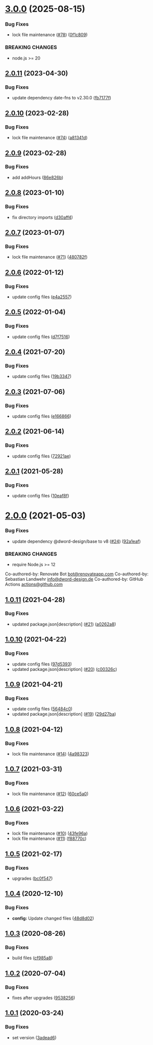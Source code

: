 # [3.0.0](https://github.com/dword-design/date-fns/compare/v2.0.11...v3.0.0) (2025-08-15)


### Bug Fixes

* lock file maintenance ([#78](https://github.com/dword-design/date-fns/issues/78)) ([0f1c809](https://github.com/dword-design/date-fns/commit/0f1c8093f0c222515b6c7def49bcc60bb52b41e2))


### BREAKING CHANGES

* node.js >= 20

## [2.0.11](https://github.com/dword-design/date-fns/compare/v2.0.10...v2.0.11) (2023-04-30)


### Bug Fixes

* update dependency date-fns to v2.30.0 ([fb7177f](https://github.com/dword-design/date-fns/commit/fb7177f3f8b4f51cefff54d6eae9c6d8d30dfb22))

## [2.0.10](https://github.com/dword-design/date-fns/compare/v2.0.9...v2.0.10) (2023-02-28)


### Bug Fixes

* lock file maintenance ([#74](https://github.com/dword-design/date-fns/issues/74)) ([a81341d](https://github.com/dword-design/date-fns/commit/a81341d1220e71b5299168c5d9d986e45efaa230))

## [2.0.9](https://github.com/dword-design/date-fns/compare/v2.0.8...v2.0.9) (2023-02-28)


### Bug Fixes

* add addHours ([86e826b](https://github.com/dword-design/date-fns/commit/86e826b1dcc4f7da32926fca951d71cdc4a5b8af))

## [2.0.8](https://github.com/dword-design/date-fns/compare/v2.0.7...v2.0.8) (2023-01-10)


### Bug Fixes

* fix directory imports ([d30aff4](https://github.com/dword-design/date-fns/commit/d30aff4f24361b1018a8c25ce80fd74de5844c68))

## [2.0.7](https://github.com/dword-design/date-fns/compare/v2.0.6...v2.0.7) (2023-01-07)


### Bug Fixes

* lock file maintenance ([#71](https://github.com/dword-design/date-fns/issues/71)) ([480782f](https://github.com/dword-design/date-fns/commit/480782f95b30dcfab4361aed99aa3a223166479e))

## [2.0.6](https://github.com/dword-design/date-fns/compare/v2.0.5...v2.0.6) (2022-01-12)


### Bug Fixes

* update config files ([e4a2557](https://github.com/dword-design/date-fns/commit/e4a25574a24943a81834b1d4dabd5867c9ac2bd7))

## [2.0.5](https://github.com/dword-design/date-fns/compare/v2.0.4...v2.0.5) (2022-01-04)


### Bug Fixes

* update config files ([d7f7516](https://github.com/dword-design/date-fns/commit/d7f751698e9f9a5f0e1b15db8508beb750496e57))

## [2.0.4](https://github.com/dword-design/date-fns/compare/v2.0.3...v2.0.4) (2021-07-20)


### Bug Fixes

* update config files ([19b3347](https://github.com/dword-design/date-fns/commit/19b3347bd66ca97d9e3ceed574e3944c2b333640))

## [2.0.3](https://github.com/dword-design/date-fns/compare/v2.0.2...v2.0.3) (2021-07-06)


### Bug Fixes

* update config files ([e166866](https://github.com/dword-design/date-fns/commit/e1668664fa044d4335127deeec861e09383c1d67))

## [2.0.2](https://github.com/dword-design/date-fns/compare/v2.0.1...v2.0.2) (2021-06-14)


### Bug Fixes

* update config files ([72921ae](https://github.com/dword-design/date-fns/commit/72921ae9738b35c5fd0b316817e6541752f0b66c))

## [2.0.1](https://github.com/dword-design/date-fns/compare/v2.0.0...v2.0.1) (2021-05-28)


### Bug Fixes

* update config files ([10eaf8f](https://github.com/dword-design/date-fns/commit/10eaf8f37331428c9f138c94fe2db68eab0150a9))

# [2.0.0](https://github.com/dword-design/date-fns/compare/v1.0.11...v2.0.0) (2021-05-03)


### Bug Fixes

* update dependency @dword-design/base to v8 ([#24](https://github.com/dword-design/date-fns/issues/24)) ([92a1eaf](https://github.com/dword-design/date-fns/commit/92a1eaf56d6360e3f475e5d9da28d0ad1a8f5a88))


### BREAKING CHANGES

* require Node.js >= 12

Co-authored-by: Renovate Bot <bot@renovateapp.com>
Co-authored-by: Sebastian Landwehr <info@dword-design.de>
Co-authored-by: GitHub Actions <actions@github.com>

## [1.0.11](https://github.com/dword-design/date-fns/compare/v1.0.10...v1.0.11) (2021-04-28)


### Bug Fixes

* updated package.json[description] ([#21](https://github.com/dword-design/date-fns/issues/21)) ([a0262a8](https://github.com/dword-design/date-fns/commit/a0262a8ac4c8b9ce0494f54f255b9dd7fc93eac6))

## [1.0.10](https://github.com/dword-design/date-fns/compare/v1.0.9...v1.0.10) (2021-04-22)


### Bug Fixes

* update config files ([97d5393](https://github.com/dword-design/date-fns/commit/97d53937bbb6d4a231d4580288970eba48dcb3bc))
* updated package.json[description] ([#20](https://github.com/dword-design/date-fns/issues/20)) ([c00326c](https://github.com/dword-design/date-fns/commit/c00326c3a13f6fd4d51358f4bed7764fcb8e9829))

## [1.0.9](https://github.com/dword-design/date-fns/compare/v1.0.8...v1.0.9) (2021-04-21)


### Bug Fixes

* update config files ([56484c0](https://github.com/dword-design/date-fns/commit/56484c02422d394fe0297857458e2a2744e9263a))
* updated package.json[description] ([#19](https://github.com/dword-design/date-fns/issues/19)) ([29d27ba](https://github.com/dword-design/date-fns/commit/29d27ba9e751d544341b9da98a48422d593067b6))

## [1.0.8](https://github.com/dword-design/date-fns/compare/v1.0.7...v1.0.8) (2021-04-12)


### Bug Fixes

* lock file maintenance ([#14](https://github.com/dword-design/date-fns/issues/14)) ([4a98323](https://github.com/dword-design/date-fns/commit/4a983231211ec806313611cc4618e77890f0e995))

## [1.0.7](https://github.com/dword-design/date-fns/compare/v1.0.6...v1.0.7) (2021-03-31)


### Bug Fixes

* lock file maintenance ([#12](https://github.com/dword-design/date-fns/issues/12)) ([60ce5a0](https://github.com/dword-design/date-fns/commit/60ce5a03fc6d4c141d305aead9afb63723728911))

## [1.0.6](https://github.com/dword-design/date-fns/compare/v1.0.5...v1.0.6) (2021-03-22)


### Bug Fixes

* lock file maintenance ([#10](https://github.com/dword-design/date-fns/issues/10)) ([43fe96a](https://github.com/dword-design/date-fns/commit/43fe96a600d578bcf5cefd36a94cdf8132ea59ea))
* lock file maintenance ([#11](https://github.com/dword-design/date-fns/issues/11)) ([f88770c](https://github.com/dword-design/date-fns/commit/f88770c80022ff53ea05d8fade986902e6bc4780))

## [1.0.5](https://github.com/dword-design/date-fns/compare/v1.0.4...v1.0.5) (2021-02-17)


### Bug Fixes

* upgrades ([bc0f547](https://github.com/dword-design/date-fns/commit/bc0f5477fbf2c1e86fa270e562e90e45d5a42411))

## [1.0.4](https://github.com/dword-design/date-fns/compare/v1.0.3...v1.0.4) (2020-12-10)


### Bug Fixes

* **config:** Update changed files ([48d8d02](https://github.com/dword-design/date-fns/commit/48d8d02fde9b06bca7706cc4028a7fb6fbaee937))

## [1.0.3](https://github.com/dword-design/date-fns/compare/v1.0.2...v1.0.3) (2020-08-26)


### Bug Fixes

* build files ([cf985a8](https://github.com/dword-design/date-fns/commit/cf985a8aa9522c076ef3cddbadd9bdbd389fe5db))

## [1.0.2](https://github.com/dword-design/date-fns/compare/v1.0.1...v1.0.2) (2020-07-04)


### Bug Fixes

* fixes after upgrades ([9538256](https://github.com/dword-design/date-fns/commit/9538256797bc3d878f97e4e6dee620e361fab8c9))

## [1.0.1](https://github.com/dword-design/date-fns/compare/v1.0.0...v1.0.1) (2020-03-24)


### Bug Fixes

* set version ([3adead6](https://github.com/dword-design/date-fns/commit/3adead6e8ced204cf612b8329b99c6a64bc2ef10))
